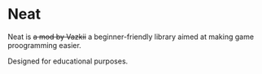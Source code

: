 # Neat
Neat is ~~a mod by Vazkii~~ a beginner-friendly library aimed at making game proogramming easier.

Designed for educational purposes.